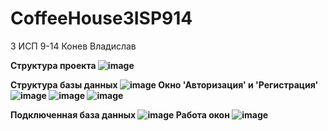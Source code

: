 # CoffeeHouse3ISP914

<h> 3 ИСП 9-14 Конев Владислав <h>

  <b> Структура проекта <b>
![image](https://user-images.githubusercontent.com/116340796/218976586-7e57b3aa-9065-498d-a5d3-38fe41b65e9a.png)
    
  <b> Структура базы данных <b>
  ![image](https://user-images.githubusercontent.com/116340796/218977347-5292b7ce-88b4-42ae-8178-bc8388943a20.png)
  <b> Окно 'Авторизация' и 'Регистрация'<b>
  ![image](https://user-images.githubusercontent.com/116340796/218979442-c90fa288-ceb0-47f4-9ff2-362c9ad47f53.png)
![image](https://user-images.githubusercontent.com/116340796/218979785-aec39759-ad9d-4302-befd-3e3e83b2648c.png)
![image](https://user-images.githubusercontent.com/116340796/218980262-e7f0f0e0-dce9-4ab1-a14d-dab9972a07da.png)
    
  <b> Подключенная база данных<b>
 ![image](https://user-images.githubusercontent.com/116340796/218981703-d46bf974-d938-4b8b-852b-3dee3952d6ef.png)
  <b> Работа окон <b>
  ![image](https://user-images.githubusercontent.com/116340796/218980961-8f1be757-b2fd-4989-820c-2a8f1358c6cc.png)

  
